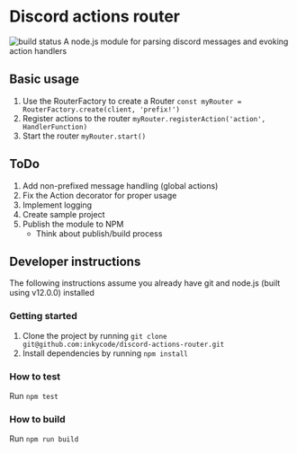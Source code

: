 # Discord actions router
![build status](https://travis-ci.com/inkycode/discord-actions-router.svg?branch=master)
A node.js module for parsing discord messages and evoking action handlers

## Basic usage
1. Use the RouterFactory to create a Router ```const myRouter = RouterFactory.create(client, 'prefix!')```
2. Register actions to the router ```myRouter.registerAction('action', HandlerFunction)```
3. Start the router ```myRouter.start()```

## ToDo
1. Add non-prefixed message handling (global actions)
2. Fix the Action decorator for proper usage
3. Implement logging
4. Create sample project
5. Publish the module to NPM
    * Think about publish/build process

## Developer instructions
The following instructions assume you already have git and node.js (built using v12.0.0) installed

### Getting started
1. Clone the project by running ```git clone git@github.com:inkycode/discord-actions-router.git```
2. Install dependencies by running ```npm install```

### How to test
Run ```npm test```

### How to build
Run ```npm run build```